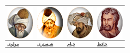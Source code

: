 [![مولوی](gif/moulavi.gif)](pdf/moulavi) |[![شبستری](gif/shabestari.gif)](pdf/shabestari) |[![خیام](gif/khayyam.gif)](pdf/khayyam) | [![حافظ](gif/hafez.gif)](pdf/hafez)
---|---|---|---
[مولوی](pdf/moulavi)|[شبستری](pdf/shabestari)|[خیام](pdf/khayyam)|[حافظ](pdf/hafez)
